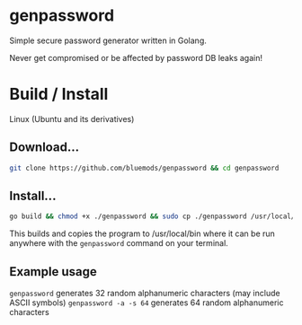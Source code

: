 # genpassword

Simple secure password generator written in Golang.

Never get compromised or be affected by password DB leaks again!

# Build / Install

Linux (Ubuntu and its derivatives)

## Download...

```bash
git clone https://github.com/bluemods/genpassword && cd genpassword
```

## Install...

```bash
go build && chmod +x ./genpassword && sudo cp ./genpassword /usr/local/bin && source ~/.bashrc
```

This builds and copies the program to /usr/local/bin where it can be run anywhere with the `genpassword` command on your terminal.

## Example usage

`genpassword` generates 32 random alphanumeric characters (may include ASCII symbols)
`genpassword -a -s 64` generates 64 random alphanumeric characters 
